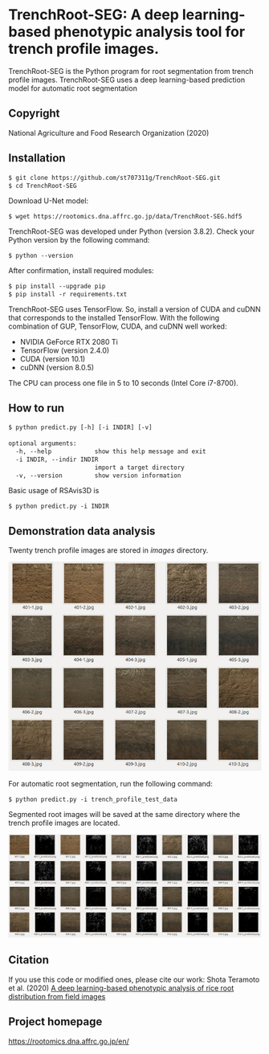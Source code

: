 # TrenchRoot-SEG: A deep learning-based phenotypic analysis tool for trench profile images.

TrenchRoot-SEG is the Python program for root segmentation from trench profile images. TrenchRoot-SEG uses a deep learning-based prediction model for automatic root segmentation

## Copyright

National Agriculture and Food Research Organization (2020)

## Installation

    $ git clone https://github.com/st707311g/TrenchRoot-SEG.git
    $ cd TrenchRoot-SEG

Download U-Net model:

    $ wget https://rootomics.dna.affrc.go.jp/data/TrenchRoot-SEG.hdf5

TrenchRoot-SEG was developed under Python (version 3.8.2). Check your Python version by the following command:

    $ python --version

After confirmation, install required modules:

    $ pip install --upgrade pip
    $ pip install -r requirements.txt

TrenchRoot-SEG uses TensorFlow. So, install a version of CUDA and cuDNN that corresponds to the installed TensorFlow. With the following combination of GUP, TensorFlow, CUDA, and cuDNN well worked:

- NVIDIA GeForce RTX 2080 Ti
- TensorFlow (version 2.4.0)
- CUDA (version 10.1)
- cuDNN (version 8.0.5)

The CPU can process one file in 5 to 10 seconds (Intel Core i7-8700).

## How to run

    $ python predict.py [-h] [-i INDIR] [-v]

    optional arguments:
      -h, --help            show this help message and exit
      -i INDIR, --indir INDIR
                            import a target directory
      -v, --version         show version information

Basic usage of RSAvis3D is

    $ python predict.py -i INDIR

## Demonstration data analysis

Twenty trench profile images are stored in *images* directory.

<img src="figures/trench_images.jpg">

For automatic root segmentation, run the following command:

    $ python predict.py -i trench_profile_test_data

Segmented root images will be saved at the same directory where the trench profile images are located.

<img src="figures/trench_images_predicted.jpg">

## Citation

If you use this code or modified ones, please cite our work: Shota Teramoto et al. (2020) [A deep learning-based phenotypic analysis of rice root distribution from field images](https://doi.org/10.34133/2020/3194308) 

## Project homepage
https://rootomics.dna.affrc.go.jp/en/
